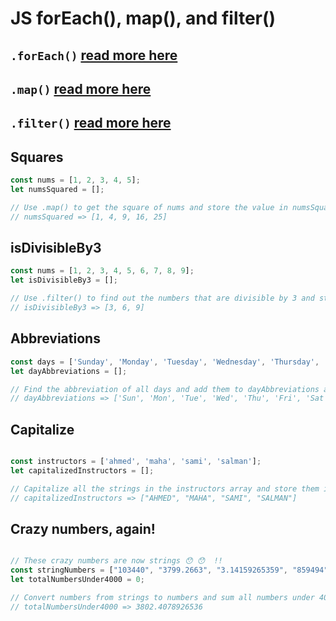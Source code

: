 # JS forEach(), map(), and filter()


## `.forEach()` [read more here](https://developer.mozilla.org/en-US/docs/Web/JavaScript/Reference/Global_Objects/Array/forEach)

## `.map()` [read more here](https://developer.mozilla.org/en-US/docs/Web/JavaScript/Reference/Global_Objects/Array/map)

## `.filter()` [read more here](https://developer.mozilla.org/en-US/docs/Web/JavaScript/Reference/Global_Objects/Array/filter)


## Squares

```js
const nums = [1, 2, 3, 4, 5];
let numsSquared = [];

// Use .map() to get the square of nums and store the value in numsSquared
// numsSquared => [1, 4, 9, 16, 25]
```

## isDivisibleBy3

```js
const nums = [1, 2, 3, 4, 5, 6, 7, 8, 9];
let isDivisibleBy3 = [];

// Use .filter() to find out the numbers that are divisible by 3 and store the value in isDivisibleBy3
// isDivisibleBy3 => [3, 6, 9]
```


## Abbreviations
```js
const days = ['Sunday', 'Monday', 'Tuesday', 'Wednesday', 'Thursday', 'Friday', 'Saturday'];
let dayAbbreviations = [];

// Find the abbreviation of all days and add them to dayAbbreviations array
// dayAbbreviations => ['Sun', 'Mon', 'Tue', 'Wed', 'Thu', 'Fri', 'Sat']

```

## Capitalize 


```js

const instructors = ['ahmed', 'maha', 'sami', 'salman'];
let capitalizedInstructors = [];

// Capitalize all the strings in the instructors array and store them in the array capitalizedInstructors.
// capitalizedInstructors => ["AHMED", "MAHA", "SAMI", "SALMAN"]

```


## Crazy numbers, again!

```js

// These crazy numbers are now strings 😯 😯  !!  
const stringNumbers = ["103440", "3799.2663", "3.14159265359", "859494", "59439"];
let totalNumbersUnder4000 = 0;

// Convert numbers from strings to numbers and sum all numbers under 4000 and store them in totalNumbersUnder4000
// totalNumbersUnder4000 => 3802.4078926536
